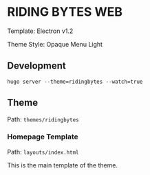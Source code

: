 # RIDING BYTES WEB

Template: Electron v1.2

Theme Style: Opaque Menu Light


## Development

`hugo server --theme=ridingbytes --watch=true`

## Theme

Path: `themes/ridingbytes`

### Homepage Template

Path: `layouts/index.html`

This is the main template of the theme.
